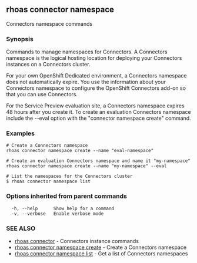## rhoas connector namespace

Connectors namespace commands

### Synopsis

Commands to manage namespaces for Connectors. A Connectors namespace is the logical hosting location for deploying your Connectors instances on a Connectors cluster.

For your own OpenShift Dedicated environment, a Connectors namespace does not automatically expire. You use the information about your Connectors namespace to configure the OpenShift Connectors add-on so that you can use Connectors.

For the Service Preview evaluation site, a Connectors namespace expires 48 hours after you create it. To create an evaluation Connectors namespace include the --eval option with the "connector namespace create" command.


### Examples

```
# Create a Connectors namespace
rhoas connector namespace create --name "eval-namespace"

# Create an evaluation Connectors namespace and name it "my-namespace"
rhoas connector namespace create --name "my-namespace" --eval

# List the namespaces for the Connectors cluster
$ rhoas connector namespace list

```

### Options inherited from parent commands

```
  -h, --help      Show help for a command
  -v, --verbose   Enable verbose mode
```

### SEE ALSO

* [rhoas connector](rhoas_connector.md)	 - Connectors instance commands
* [rhoas connector namespace create](rhoas_connector_namespace_create.md)	 - Create a Connectors namespace
* [rhoas connector namespace list](rhoas_connector_namespace_list.md)	 - Get a list of Connectors namespaces

